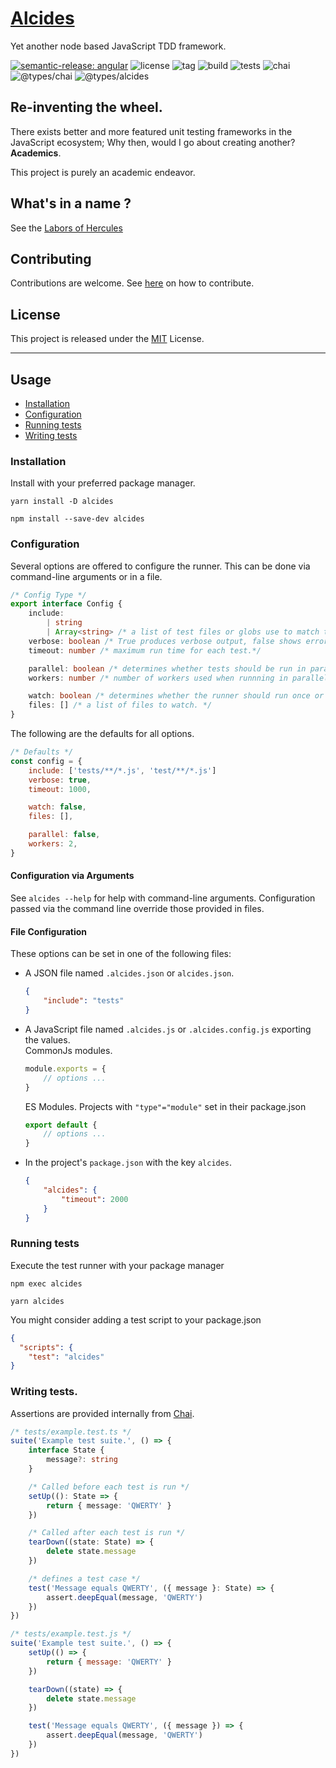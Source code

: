 # [Alcides](https://www.npmjs.com/package/alcides)

Yet another node based JavaScript TDD framework.

[![semantic-release: angular](https://img.shields.io/badge/semantic--release-angular-e10079?logo=semantic-release)](https://github.com/semantic-release/semantic-release)
![license](https://img.shields.io/github/license/augustinesaidimu/alcides)
![tag](https://img.shields.io/github/v/tag/augustinesaidimu/alcides?sort=semver)
![build](https://img.shields.io/github/workflow/status/augustinesaidimu/alcides/Release)
![tests](https://img.shields.io/github/workflow/status/augustinesaidimu/alcides/Test?label=tests)
![chai](https://img.shields.io/npm/dependency-version/alcides/chai)
![@types/chai](https://img.shields.io/npm/dependency-version/alcides/@types/chai)
![@types/alcides](https://img.shields.io/npm/dependency-version/alcides/@types/alcides)

## Re-inventing the wheel.

There exists better and more featured unit testing frameworks in the JavaScript
ecosystem; Why then, would I go about creating another? **Academics**. <br/>

This project is purely an academic endeavor.

## What's in a name ?

See the [Labors of Hercules](https://en.wikipedia.org/wiki/Labours_of_Hercules)<br/>

## Contributing

Contributions are welcome.
See [here](https://github.com/asaidimu/alcides/blob/main/CONTRIBUTING.md) on how to contribute.

## License

This project is released under the [MIT](https://choosealicense.com/licenses/mit/) License.

<hr/>

## Usage

-   [Installation](#installation)
-   [Configuration](#configuration)
-   [Running tests](#running-tests)
-   [Writing tests](#writing-tests)

### Installation

Install with your preferred package manager.

```
yarn install -D alcides
```

```
npm install --save-dev alcides
```

### Configuration

Several options are offered to configure the runner. This can be done via command-line arguments or in a file.

```typescript
/* Config Type */
export interface Config {
    include:
        | string
        | Array<string> /* a list of test files or globs use to match test files */
    verbose: boolean /* True produces verbose output, false shows errors only.*/
    timeout: number /* maximum run time for each test.*/

    parallel: boolean /* determines whether tests should be run in parallel.*/
    workers: number /* number of workers used when runnning in parallel.*/

    watch: boolean /* determines whether the runner should run once or monitor for changes.*/
    files: [] /* a list of files to watch. */
}
```

The following are the defaults for all options.

```javascript
/* Defaults */
const config = {
    include: ['tests/**/*.js', 'test/**/*.js']
    verbose: true,
    timeout: 1000,

    watch: false,
    files: [],

    parallel: false,
    workers: 2,
}

```

#### Configuration via Arguments

See `alcides --help` for help with command-line arguments.
Configuration passed via the command line override those provided in files.

#### File Configuration

These options can be set in one of the following files:

-   A JSON file named `.alcides.json` or `alcides.json`.
    ```json
    {
        "include": "tests"
    }
    ```
-   A JavaScript file named `.alcides.js` or `.alcides.config.js` exporting the values. <br/>
    CommonJs modules.
    ```javascript
    module.exports = {
        // options ...
    }
    ```
    ES Modules. Projects with `"type"="module"` set in their package.json
    ```javascript
    export default {
        // options ...
    }
    ```
-   In the project's `package.json` with the key `alcides`.
    ```json
    {
        "alcides": {
            "timeout": 2000
        }
    }
    ```

### Running tests

Execute the test runner with your package manager

```
npm exec alcides
```

```
yarn alcides
```

You might consider adding a test script to your package.json

```json
{
  "scripts": {
    "test": "alcides"
}
```

### Writing tests.

Assertions are provided internally from [Chai](https://www.npmjs.com/package/chai).

```typescript
/* tests/example.test.ts */
suite('Example test suite.', () => {
    interface State {
        message?: string
    }

    /* Called before each test is run */
    setUp((): State => {
        return { message: 'QWERTY' }
    })

    /* Called after each test is run */
    tearDown((state: State) => {
        delete state.message
    })

    /* defines a test case */
    test('Message equals QWERTY', ({ message }: State) => {
        assert.deepEqual(message, 'QWERTY')
    })
})
```

```javascript
/* tests/example.test.js */
suite('Example test suite.', () => {
    setUp(() => {
        return { message: 'QWERTY' }
    })

    tearDown((state) => {
        delete state.message
    })

    test('Message equals QWERTY', ({ message }) => {
        assert.deepEqual(message, 'QWERTY')
    })
})
```
